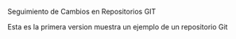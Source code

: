  Seguimiento de Cambios en Repositorios GIT

Esta es la primera version muestra un ejemplo de un repositorio Git

